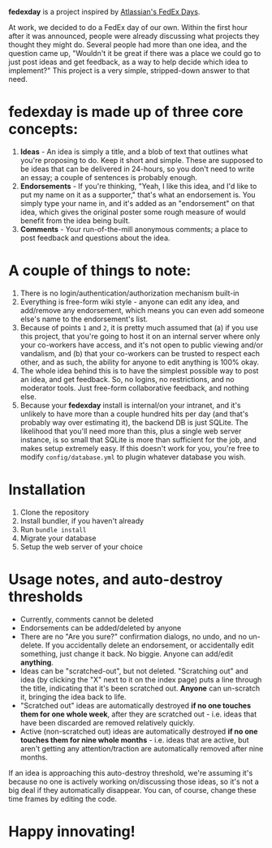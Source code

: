 **fedexday** is a project inspired by [Atlassian's FedEx Days](http://confluence.atlassian.com/display/DEV/Atlassian+FedEx+Days).

At work, we decided to do a FedEx day of our own. Within the first hour after it was announced, people were already discussing what projects they thought they might do. Several people had more than one idea, and the question came up, "Wouldn't it be great if there was a place we could go to just post ideas and get feedback, as a way to help decide which idea to implement?" This project is a very simple, stripped-down answer to that need.

**fedexday** is made up of three core concepts:
===============================================

1. **Ideas** - An idea is simply a title, and a blob of text that outlines what you're proposing to do. Keep it short and simple. These are supposed to be ideas that can be delivered in 24-hours, so you don't need to write an essay; a couple of sentences is probably enough.
2. **Endorsements** - If you're thinking, "Yeah, I like this idea, and I'd like to put my name on it as a supporter," that's what an endorsement is. You simply type your name in, and it's added as an "endorsement" on that idea, which gives the original poster some rough measure of would benefit from the idea being built.
3. **Comments** - Your run-of-the-mill anonymous comments; a place to post feedback and questions about the idea.

A couple of things to note:
===========================

1. There is no login/authentication/authorization mechanism built-in
2. Everything is free-form wiki style - anyone can edit any idea, and add/remove any endorsement, which means you can even add someone else's name to the endorsement's list.
3. Because of points `1` and `2`, it is pretty much assumed that (a) if you use this project, that you're going to host it on an internal server where only your co-workers have access, and it's not open to public viewing and/or vandalism, and (b) that your co-workers can be trusted to respect each other, and as such, the ability for anyone to edit anything is 100% okay.
4. The whole idea behind this is to have the simplest possible way to post an idea, and get feedback. So, no logins, no restrictions, and no moderator tools. Just free-form collaborative feedback, and nothing else.
5. Because your **fedexday** install is internal/on your intranet, and it's unlikely to have more than a couple hundred hits per day (and that's probably way over estimating it), the backend DB is just SQLite. The likelihood that you'll need more than this, plus a single web server instance, is so small that SQLite is more than sufficient for the job, and makes setup extremely easy. If this doesn't work for you, you're free to modify `config/database.yml` to plugin whatever database you wish.

Installation
============

1. Clone the repository
2. Install bundler, if you haven't already
3. Run `bundle install`
4. Migrate your database
5. Setup the web server of your choice

Usage notes, and auto-destroy thresholds
========================================

* Currently, comments cannot be deleted
* Endorsements can be added/deleted by anyone
* There are no "Are you sure?" confirmation dialogs, no undo, and no un-delete. If you accidentally delete an endorsement, or accidentally edit something, just change it back. No biggie. Anyone can add/edit **anything**.
* Ideas can be "scratched-out", but not deleted. "Scratching out" and idea (by clicking the "X" next to it on the index page) puts a line through the title, indicating that it's been scratched out. **Anyone** can un-scratch it, bringing the idea back to life.
* "Scratched out" ideas are automatically destroyed **if no one touches them for one whole week**, after they are scratched out - i.e. ideas that have been discarded are removed relatively quickly.
* Active (non-scratched out) ideas are automatically destroyed **if no one touches them for nine whole months** - i.e. ideas that are active, but aren't getting any attention/traction are automatically removed after nine months.

If an idea is approaching this auto-destroy threshold, we're assuming it's because no one is actively working on/discussing those ideas, so it's not a big deal if they automatically disappear. You can, of course, change these time frames by editing the code.

Happy innovating!
=================